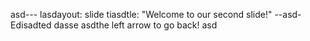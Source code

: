 asd---
lasdayout: slide
tiasdtle: "Welcome to our second slide!"
--asd-
Edisadted
dasse asdthe left arrow to go back!
asd
